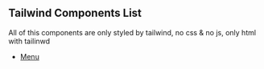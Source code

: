 ## Tailwind Components List

All of this components are only styled by tailwind, no css & no js, only html with tailinwd

- [Menu](https://github.com/404001/tailwind-components/components/Menu.md)
